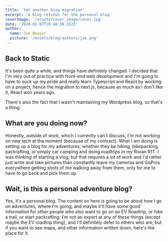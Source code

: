 ```yaml
---
title: 'Yet another blog migration'
excerpt: 'A blog refresh for the personal blog'
coverImage: '/assets/cover_image/cover.jpg'
date: '2024-01-07T10:48:30.322Z'
author:
  name: Joe Bowser
  picture: '/assets/blog/authors/joe.png'
---
```


## Back to Static

It's been quite a while, and things have definitely changed. I decided that I'm very out of practice with front-end 
web development and I'm going to have to suck up my pride and really learn Typescript and React by working on a project, 
hence the migration to next.js, because as much as I don't like it, React won years ago.

There's also the fact that I wasn't maintaining my Wordpress blog, so that's a thing.

## What are you doing now?

Honestly, outside of work, which I currently can't discuss, I'm not working on new tech at the moment (because of my contract).  What I am doing is
setting up a blog for my adventures, whether they be hiking, bikepacking, packrafting, or simply car camping and doing roadtrips
in my Rivian R1T.  I was thinking of starting a vlog, but that requires a lot of work and I'd rather just write and take pictures
than constantly leave my cameras and GoPros everywhere getting shots of me walking away from them, only for me to have to go back 
and pick them up.

## Wait, is this a personal adventure blog?

Yes, it's a personal blog. The content on here is going to be about how I go on adventures, where I'm going, and maybe it'll have 
some good information for other people who also want to go on an EV Roadtrip, or hike a trail, or start packrafting.  I'm not an
expert at any of these things (except maybe the EV roadtrip thing), and I'll definitely defer to others who are, but if you want
to see maps, and other information written down, here's the place for it.
